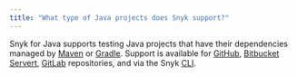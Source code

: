 ```yaml
---
title: "What type of Java projects does Snyk support?"
---
```

Snyk for Java supports testing Java projects that have their dependencies managed by [Maven](https://maven.apache.org/) or [Gradle](https://gradle.org/).
Support is available for [GitHub](/docs/github), [Bitbucket Servert](/docs/bitbucket-server), [GitLab](/docs/gitlab) repositories, and via the Snyk [CLI](/docs/using-snyk/).
